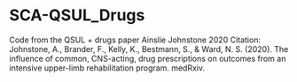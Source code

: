 # SCA-QSUL_Drugs
Code from the QSUL + drugs paper
Ainslie Johnstone 2020
Citation: 
Johnstone, A., Brander, F., Kelly, K., Bestmann, S., & Ward, N. S. (2020). The influence of common, CNS-acting, drug prescriptions on outcomes from an intensive upper-limb rehabilitation program. medRxiv.
